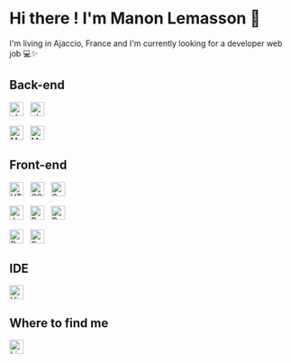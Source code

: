 # Hi there ! I'm Manon Lemasson 👋

I'm living in Ajaccio, France and I'm currently looking for a developer web job 💻✨

## Back-end

<img src="https://img.shields.io/badge/PHP-282C34?logo=php&logoColor=777BB4" alt="php logo" title="PHP" height="25" /> &nbsp; <img src="https://img.shields.io/badge/Symfony-282C34?logo=symfony&logoColor=FFFFFF" alt="php symfony" title="Symfony" height="25" />

<img src="https://img.shields.io/badge/MariaDB-282C34?logo=MariaDB&logoColor=003545" alt="MariaDB logo" title="MariaDB" height="25" /> &nbsp; <img src="https://img.shields.io/badge/MySQL-282C34?logo=MySQL&logoColor=003545" alt="MySQL logo" title="MySQL" height="25" />

## Front-end

<img src="https://img.shields.io/badge/HTML5-282C34?logo=html5&logoColor=E34F26" alt="HTML5 logo" title="HTML5" height="25" /> &nbsp; <img src="https://img.shields.io/badge/CSS3-282C34?logo=css3&logoColor=1572B6" alt="CSS3 logo" title="CSS3" height="25" /> &nbsp; <img src="https://img.shields.io/badge/Sass-282C34?logo=sass&logoColor=CC6699" alt="Sass logo" title="Sass" height="25" />

<img src="https://img.shields.io/badge/JavaScript-282C34?logo=javascript&logoColor=F7DF1E" alt="JavaScript logo" title="JavaScript" height="25" /> &nbsp; <img src="https://img.shields.io/badge/React-282C34?logo=react&logoColor=61DAFB" alt="React logo" title="React" height="25" /> &nbsp; <img src="https://img.shields.io/badge/Redux-282C34?logo=redux&logoColor=764ABC" alt="Redux logo" title="Redux" height="25" />

<img src="https://img.shields.io/badge/Bootstrap-282C34?logo=bootstrap&logoColor=7952B3" alt="Bootstrap logo" title="Bootstrap" height="25" /> &nbsp; <img src="https://img.shields.io/badge/Semantic UI React-282C34?logo=Semantic+UI+React&logoColor=35BDB2" alt="Semantic UI React logo" title="Semantic UI React" height="25" /> 

## IDE
<img src="https://img.shields.io/badge/VS%20Code-282C34?logo=visual-studio-code&logoColor=007ACC" alt="Visual Studio Code logo" title="Visual Studio Code" height="25" />

## Where to find me
[<img src="https://img.shields.io/badge/LinkedIn-282C34?logo=linkedin&logoColor=0077B5" alt="LinkedIn logo" title="LinkedIn" height="25" />](https://www.linkedin.com/in/manon-lemasson/)
<!---
ManonLemasson/ManonLemasson is a ✨ special ✨ repository because its `README.md` (this file) appears on your GitHub profile.
You can click the Preview link to take a look at your changes.
--->
